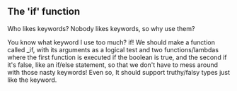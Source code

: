 ## The 'if' function

Who likes keywords? Nobody likes keywords, so why use them?

You know what keyword I use too much? if! We should make a function called \_if, with its arguments as a logical test and two functions/lambdas where the first function is executed if the boolean is true, and the second if it's false, like an if/else statement, so that we don't have to mess around with those nasty keywords! Even so, It should support truthy/falsy types just like the keyword.
